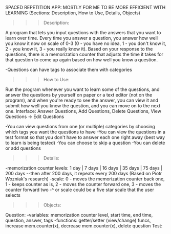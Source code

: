 SPACED REPETITION APP: MOSTLY FOR ME TO BE MORE EFFICIENT WITH LEARNING
(Sections: Description, How to Use, Details, Objects)

>>>Description:

A program that lets you input questions with the answers that you want to learn over time. Every time you answer a question, you answer how well you know it now on scale of 0-3 (0 - you have no idea, 1 - you don't know it, 2 - you know it, 3 - you really know it). Based on your response to the questions, there is a memorization counter that adjusts the time it takes for that question to come up again based on how well you know a question.

-Questions can have tags to associate them with categories

>>>How to Use:

Run the program whenever you want to learn some of the questions, and answer the questions by yourself on paper or a text editor (not on the program), and when you're ready to see the answer, you can view it and submit how well you know the question, and you can move on to the next one.
Interface: Answer Questions, Add Questions, Delete Questions, View Questions -> Edit Questions

-You can view questions from one (or multiple) categories by choosing which tags you want the questions to have
-You can view the questions in a test format so that you don't have to answer each one right away (best way to learn is being tested)
-You can choose to skip a question
-You can delete or add questions

>>>Details:

-memorization counter levels: 1 day | 7 days | 16 days | 35 days | 75 days | 200 days
--then after 200 days, it repeats every 200 days
(Based on Piotr Wozniak's research)
-scale: 0 - moves the memorization counter back one, 1 - keeps counter as is, 2 - moves the counter forward one, 3 - moves the counter forward two
-^ or scale could be a five star scale that the user selects

>>>Objects:

Question:
-variables: memorization counter level, start time, end time, question, answer, tags
-functions: getter/setter (view/change) funcs, increase mem.counter(x), decrease mem.counter(x), delete question
Test:

